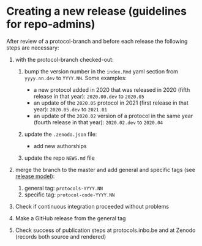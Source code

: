 # Creating a new release (guidelines for repo-admins)

After review of a protocol-branch and before each release the following steps are necessary:

1.  with the protocol-branch checked-out:

    1.  bump the version number in the `index.Rmd` yaml section from `yyyy.nn.dev` to `YYYY.NN`. Some examples:

        -   a new protocol added in 2020 that was released in 2020 (fifth release in that year): `2020.00.dev` to `2020.05`
        -   an update of the `2020.05` protocol in 2021 (first release in that year): `2020.05.dev` to `2021.01`
        -   an update of the `2020.02` version of a protocol in the same year (fourth release in that year): `2020.02.dev` to `2020.04`

    2.  update the `.zenodo.json` file:

        -   add new authorships

    3.  update the repo `NEWS.md` file

2.  merge the branch to the master and add general and specific tags (see [release model](README.md#release-model)):

    1.  general tag: `protocols-YYYY.NN`
    2.  specific tag: `protocol-code-YYYY.NN`

3.  Check if continuous integration proceeded without problems

4.  Make a GitHub release from the general tag

5.  Check success of publication steps at protocols.inbo.be and at Zenodo (records both source and rendered)

